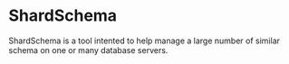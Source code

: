ShardSchema
===========

ShardSchema is a tool intented to help manage a large number of similar schema on one or many database servers.


